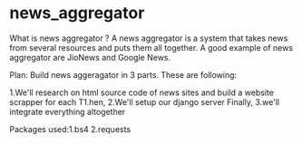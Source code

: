 # news_aggregator
     
What is news aggregator ?
A news aggregator is a system that takes news from several resources and puts them all together. A good example of news aggregator are JioNews and Google News.

 Plan:
 Build news aggeragator in 3 parts. These are following:

1.We'll research on html source code of news sites and build a website scrapper for each
T1.hen, 
2.We'll setup our django server
Finally, 
3.we'll integrate everything altogether

Packages used:1.bs4
              2.requests
